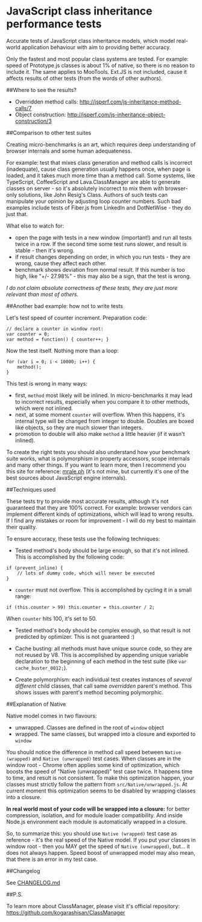 # JavaScript class inheritance performance tests

Accurate tests of JavaScript class inheritance models, which model real-world application behaviour 
with aim to providing better accuracy.

Only the fastest and most popular class systems are tested. For example: speed of Prototype.js classes is about 1% of native,
so there is no reason to include it. The same applies to MooTools. Ext.JS is not included, cause it affects results of
other tests (from the words of other authors).

##Where to see the results?

- Overridden method calls: http://jsperf.com/js-inheritance-method-calls/7
- Object construction: http://jsperf.com/js-inheritance-object-construction/3

##Comparison to other test suites

Creating micro-benchmarks is an art, which requires deep understanding of browser internals and some human adequateness.

For example: test that mixes class generation and method calls is incorrect (inadequate), cause class generation
usually happens once, when page is loaded, and it takes much more time than a method call. Some systems, like
TypeScript, CoffeeScript and Lava.ClassManager are able to generate classes on server - 
so it's absolutely incorrect to mix them with browser-only solutions, like John Resig's Class.
Authors of such tests can manipulate your opinion by adjusting loop counter numbers.
Such bad examples include tests of Fiber.js from LinkedIn and DotNetWise - they do just that.

What else to watch for:
- open the page with tests in a new window (important!) and run all tests twice in a row. 
If the second time some test runs slower, and result is stable - then it's wrong.
- if result changes depending on order, in which you run tests - they are wrong,
cause they affect each other.
- benchmark shows deviation from normal result. If this number is too high, like "+/- 27.98%" -
this may also be a sign, that the test is wrong. 

<i>I do not claim absolute correctness of these tests, they are just more relevant than most of others.</i> 

##Another bad example: how not to write tests

Let's test speed of counter increment. Preparation code:

```
// declare a counter in window root:
var counter = 0;
var method = function() { counter++; }
```

Now the test itself. Nothing more than a loop:

```
for (var i = 0; i < 10000; i++) {
    method();
}
```

This test is wrong in many ways:
- first, `method` most likely will be inlined. In micro-benchmarks it may lead to incorrect results, 
especially when you compare it to other methods, which were not inlined.
- next, at some moment `counter` will overflow. When this happens, it's internal type will be changed from integer to double.
Doubles are boxed like objects, so they are much slower than integers. 
- promotion to double will also make `method` a little heavier (if it wasn't inlined).

To create the right tests you should also understand how your benchmark suite works, 
what is polymorphism in property accessors, scope internals and many other things.
If you want to learn more, then I recommend you this site for reference: [mrale.ph](http://mrale.ph/) 
(it's not mine, but currently it's one of the best sources about JavaScript engine internals).

##Techniques used

These tests try to provide most accurate results, although it's not guaranteed that they are 100% correct.
For example: browser vendors can implement different kinds of optimizations, which will lead to wrong results.
If I find any mistakes or room for improvement - I will do my best to maintain their quality.

To ensure accuracy, these tests use the following techniques:

- Tested method's body should be large enough, so that it's not inlined. This is accomplished by the following code:
```
if (prevent_inline) {
	// lots of dummy code, which will never be executed
}
```

- `counter` must not overflow. This is accomplished by cycling it in a small range:
```
if (this.counter > 99) this.counter = this.counter / 2;
```
When `counter` hits 100, it's set to 50.

- Tested method's body should be complex enough, so that result is not predicted by optimizer.
This is not guaranteed :)

- Cache busting: all methods must have unique source code, so they are not reused by V8.
This is accomplished by appending unique variable declaration to the beginning of each method in the test suite
(like `var cache_buster_0012;`).

- Create polymorphism: each individual test creates instances of <i>several different</i> child classes, that call same 
<i>overridden</i> parent's method. This shows issues with parent's method becoming polymorphic.

##Explanation of Native

Native model comes in two flavours:
- unwrapped. Classes are defined in the root of `window` object
- wrapped. The same classes, but wrapped into a closure and exported to `window`

You should notice the difference in method call speed between `Native (wrapped)` and `Native (unwrapped)` test cases.
When classes are in the window root - Chrome often applies some kind of optimization, 
which boosts the speed of "Native (unwrapped)" test case twice. It happens time to time, and result is not consistent.
To make this optimization happen, your classes must strictly follow the pattern from `src/Native/unwrapped.js`.
At current moment this optimization seems to be disabled by wrapping classes into a closure.

<b>In real world most of your code will be wrapped into a closure:</b> 
for better compression, isolation, and for module loader compatibility.
And inside Node.js environment each module is automatically wrapped in a closure.

So, to summarize this: you should use `Native (wrapped)` test case as reference - 
it's the real speed of the Native model. If you put your classes in window root - then you MAY get the speed of
`Native (unwrapped)`, but... it does not always happen. Speed boost of unwrapped model may also mean, 
that there is an error in my test case.

##Changelog

See [CHANGELOG.md](https://github.com/kogarashisan/PerfTests/blob/gh-pages/CHANGELOG.md)

##P.S.

To learn more about ClassManager, please visit it's official repository:
https://github.com/kogarashisan/ClassManager